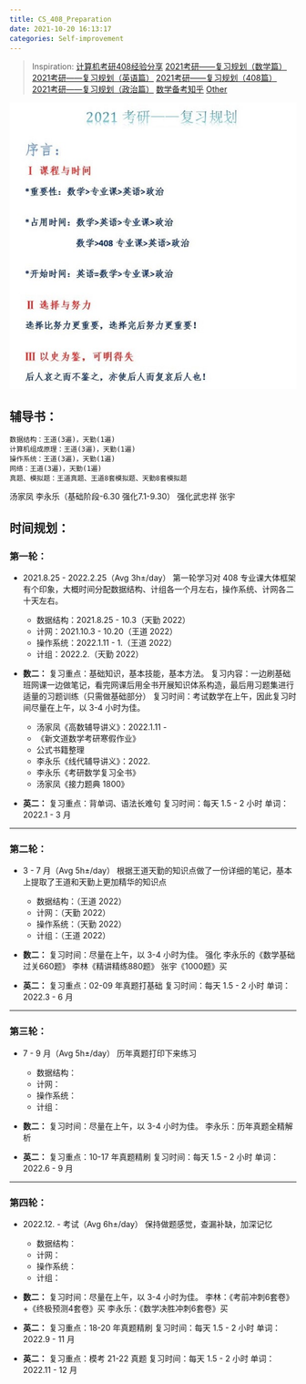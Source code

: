 ```yaml
---
title: CS_408_Preparation
date: 2021-10-20 16:13:17
categories: Self-improvement
---
```

> Inspiration: [计算机考研408经验分享](https://www.bilibili.com/read/cv1390434)
[2021考研——复习规划（数学篇）](https://zhuanlan.zhihu.com/p/110640156)
[2021考研——复习规划（英语篇）](https://zhuanlan.zhihu.com/p/109547391)
[2021考研——复习规划（408篇）](https://zhuanlan.zhihu.com/p/122469340)
[2021考研——复习规划（政治篇）](https://zhuanlan.zhihu.com/p/122469340)
[数学备考知乎](https://www.zhihu.com/question/438313878)
[Other](https://www.cxyzjd.com/article/qq_41618424/105847208#__2021_54)

![](/images/CS_408.jpg)

## 辅导书：
	数据结构：王道(3遍)，天勤(1遍)
	计算机组成原理：王道(3遍)，天勤(1遍)
	操作系统：王道(3遍)，天勤(1遍)
	网络：王道(3遍)，天勤(1遍)
	真题、模拟题：王道真题、王道8套模拟题、天勤8套模拟题
汤家凤 李永乐（基础阶段-6.30 强化7.1-9.30） 强化武忠祥 张宇

## 时间规划：
### 第一轮：
- 2021.8.25 - 2022.2.25（Avg 3h±/day）
第一轮学习对 408 专业课大体框架有个印象，大概时间分配数据结构、计组各一个月左右，操作系统、计网各二十天左右。
	- 数据结构：2021.8.25 - 10.3（天勤 2022）
	- 计网：2021.10.3 - 10.20（王道 2022）
	- 操作系统：2022.1.11 - 1.（王道 2022）
	- 计组：2022.2.（天勤 2022）

- **数二：**
复习重点：基础知识，基本技能，基本方法。
复习内容：一边刷基础班网课一边做笔记，看完网课后用全书开展知识体系构造，最后用习题集进行适量的习题训练（只需做基础部分）
复习时间：考试数学在上午，因此复习时间尽量在上午，以 3-4 小时为佳。
	- 汤家凤《高数辅导讲义》：2022.1.11 - 
	- 《新文道数学考研寒假作业》
	- 公式书籍整理
	- 李永乐《线代辅导讲义》：2022. 
	- 李永乐《考研数学复习全书》
	- 汤家凤《接力题典 1800》

- **英二：**
复习重点：背单词、语法长难句
复习时间：每天 1.5 - 2 小时
单词：2022.1 - 3 月

---

### 第二轮：
- 3 - 7 月（Avg 5h±/day）
	根据王道天勤的知识点做了一份详细的笔记，基本上提取了王道和天勤上更加精华的知识点
	- 数据结构：（王道 2022）
	- 计网：（天勤 2022）
	- 操作系统：（天勤 2022）
	- 计组：（王道 2022）

- **数二：**
复习时间：尽量在上午，以 3-4 小时为佳。
强化 李永乐的《数学基础过关660题》
李林《精讲精练880题》
张宇《1000题》买

- **英二：**
复习重点：02-09 年真题打基础
复习时间：每天 1.5 - 2 小时
单词：2022.3 - 6 月

---

### 第三轮：
- 7 - 9 月（Avg 5h±/day）
	历年真题打印下来练习
	- 数据结构：
	- 计网：
	- 操作系统：
	- 计组：

- **数二：**
复习时间：尽量在上午，以 3-4 小时为佳。
李永乐：历年真题全精解析

- **英二：**
复习重点：10-17 年真题精刷
复习时间：每天 1.5 - 2 小时
单词：2022.6 - 9 月

---

### 第四轮：
- 2022.12. - 考试（Avg 6h±/day）
	保持做题感觉，查漏补缺，加深记忆
	- 数据结构：
	- 计网：
	- 操作系统：
	- 计组：

- **数二：**
复习时间：尽量在上午，以 3-4 小时为佳。
李林：《考前冲刺6套卷》+《终极预测4套卷》买
李永乐：《数学决胜冲刺6套卷》买

- **英二：**
复习重点：18-20 年真题精刷
复习时间：每天 1.5 - 2 小时
单词：2022.9 - 11 月

- **英二：**
复习重点：模考 21-22 真题
复习时间：每天 1.5 - 2 小时
单词：2022.11 - 12 月

